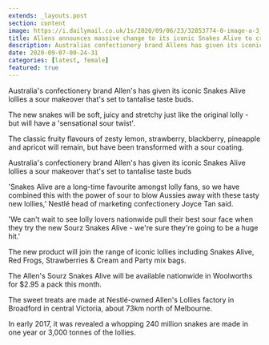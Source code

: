 ```yaml
---
extends: _layouts.post
section: content
image: https://i.dailymail.co.uk/1s/2020/09/06/23/32853774-0-image-a-3_1599432478585.jpg 
title: Allens announces massive change to its iconic Snakes Alive to create a brand new treat 
description: Australias confectionery brand Allens has given its iconic Snakes Alive lollies a sour makeover thats set to tantalise taste buds. 
date: 2020-09-07-00-24-31 
categories: [latest, female] 
featured: true 
--- 
```

Australia's confectionery brand Allen's has given its iconic Snakes Alive lollies a sour makeover that's set to tantalise taste buds.

The new snakes will be soft, juicy and stretchy just like the original lolly - but will have a 'sensational sour twist'.

The classic fruity flavours of zesty lemon, strawberry, blackberry, pineapple and apricot will remain, but have been transformed with a sour coating.

Australia's confectionery brand Allen's has given its iconic Snakes Alive lollies a sour makeover that's set to tantalise taste buds

'Snakes Alive are a long-time favourite amongst lolly fans, so we have combined this with the power of sour to blow Aussies away with these tasty new lollies,' Nestlé head of marketing confectionery Joyce Tan said.

'We can't wait to see lolly lovers nationwide pull their best sour face when they try the new Sourz Snakes Alive - we're sure they're going to be a huge hit.'

The new product will join the range of iconic lollies including Snakes Alive, Red Frogs, Strawberries & Cream and Party mix bags.

The Allen's Sourz Snakes Alive will be available nationwide in Woolworths for $2.95 a pack this month.

The sweet treats are made at Nestlé-owned Allen's Lollies factory in Broadford in central Victoria, about 73km north of Melbourne.

In early 2017, it was revealed a whopping 240 million snakes are made in one year or 3,000 tonnes of the lollies.

